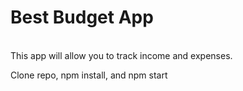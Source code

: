 # Best Budget App
<br>
This app will allow you to track income and expenses. 

Clone repo, npm install, and npm start

